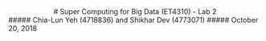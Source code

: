 <center>
# Super Computing for Big Data (ET4310) - Lab 2
</center>
##### Chia-Lun Yeh (4718836) and Shikhar Dev (4773071)
##### October 20, 2018
